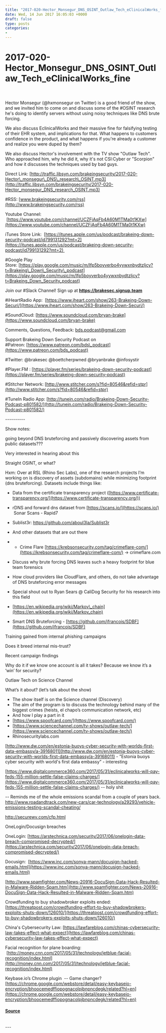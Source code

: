 ```yaml
---
title: "2017-020-Hector_Monsegur_DNS_OSINT_Outlaw_Tech_eClinicalWorks_fine"
date: Wed, 14 Jun 2017 16:05:03 +0000
draft: false
type: posts
categories: 
- 
---
```

# 2017-020-Hector_Monsegur_DNS_OSINT_Outlaw_Tech_eClinicalWorks_fine

<br/>

<br/>
Hector Monsegur (@hxmonsegur on Twitter) is a good friend of the show, and we invited him to come on and discuss some of the #OSINT research he's doing to identify servers without using noisy techniques like DNS brute forcing.

We also discuss EclinicalWorks and their massive fine for falsifying testing of their EHR system, and implications for that. What happens to customers confidence in the product, and what happens if you're already a customer and realize you were duped by them?

We also discuss Hector's involvement with the TV show "Outlaw Tech". Who approached him, why he did it, why it's not CSI:Cyber or "Scorpion" and how it discusses the techniques used by bad guys.

Direct Link: [http://traffic.libsyn.com/brakeingsecurity/2017-020-Hector\_monsegur\_DNS\_research\_OSINT.mp3](http://traffic.libsyn.com/brakeingsecurity/2017-020-Hector_monsegur_DNS_research_OSINT.mp3)

#RSS: [www.brakeingsecurity.com/rss](http://www.brakeingsecurity.com/rss)

Youtube Channel:  [https://www.youtube.com/channel/UCZFjAqFb4A60M1TMa0t1KXw](https://www.youtube.com/channel/UCZFjAqFb4A60M1TMa0t1KXw)

iTunes Store Link:  [https://itunes.apple.com/us/podcast/brakeing-down-security-podcast/id799131292?mt=2](https://itunes.apple.com/us/podcast/brakeing-down-security-podcast/id799131292?mt=2) 

#Google Play Store: [https://play.google.com/music/m/Ifp5boyverbo4yywxnbydtzljcy?t=Brakeing\_Down\_Security\_podcast](https://play.google.com/music/m/Ifp5boyverbo4yywxnbydtzljcy?t=Brakeing_Down_Security_podcast)

Join our #Slack Channel! Sign up at **https://brakesec.signup.team**

#iHeartRadio App:  [https://www.iheart.com/show/263-Brakeing-Down-Securi/](https://www.iheart.com/show/263-Brakeing-Down-Securi/)

#SoundCloud: [https://www.soundcloud.com/bryan-brake](https://www.soundcloud.com/bryan-brake)

Comments, Questions, Feedback: [bds.podcast@gmail.com](mailto:bds.podcast@gmail.com)

Support Brakeing Down Security Podcast on #Patreon: [https://www.patreon.com/bds\_podcast](https://www.patreon.com/bds_podcast)

#Twitter: @brakesec @boettcherpwned @bryanbrake @infosystir

#Player.FM : [https://player.fm/series/brakeing-down-security-podcast](https://player.fm/series/brakeing-down-security-podcast)

#Stitcher Network: [http://www.stitcher.com/s?fid=80546&refid=stpr](http://www.stitcher.com/s?fid=80546&refid=stpr)

#TuneIn Radio App: [http://tunein.com/radio/Brakeing-Down-Security-Podcast-p801582/](http://tunein.com/radio/Brakeing-Down-Security-Podcast-p801582/)

\---------- 

Show notes:

going beyond DNS bruteforcing and passively discovering assets from public datasets???

Very interested in hearing about this

Straight OSINT, or what?

Hxm: Over at RSL (Rhino Sec Labs), one of the research projects I’m working on is discovery of assets (subdomains) while minimizing footprint (dns bruteforcing). Datasets include things like:

-   Data from the certificate transparency project ([https://www.certificate-transparency.org/](https://www.certificate-transparency.org/))
-   rDNS and forward dns dataset from [https://scans.io/](https://scans.io/)  Sonar Scans - Rapid7
-   Sublist3r: https://github.com/aboul3la/Sublist3r
-   And other datasets that are out there
-   -   Crime Flare [https://krebsonsecurity.com/tag/crimeflare-com/](https://krebsonsecurity.com/tag/crimeflare-com/) \-> crimeflare.com
-   Discuss why brute forcing DNS leaves such a heavy footprint for blue team forensics
-   How cloud providers like CloudFlare, and others, do not take advantage of DNS bruteforcing error messages

-   Special shout out to Ryan Sears @ CaliDog Security for his research into this field
-   [https://en.wikipedia.org/wiki/Markov\_chain](https://en.wikipedia.org/wiki/Markov_chain)
-   Smart DNS Bruteforcing - [https://github.com/jfrancois/SDBF](https://github.com/jfrancois/SDBF)

Training gained from internal phishing campaigns

Does it breed internal mis-trust?

Recent campaign findings

Why do it if we know one account is all it takes? Because we know it’s a ‘win’ for security?

Outlaw Tech on Science Channel

What’s it about? (let’s talk about the show)

-   The show itself is on the Science channel (Discovery)
-   The aim of the program is to discuss the technology behind many of the biggest crimes (heists, el chapo’s communication network, etc)
-   And how I play a part in it
-   [https://www.spoofcard.com/](https://www.spoofcard.com/)
-   [https://www.sciencechannel.com/tv-shows/outlaw-tech/](https://www.sciencechannel.com/tv-shows/outlaw-tech/)
-   Rhinosecuritylabs.com

[http://www.dw.com/en/estonia-buoys-cyber-security-with-worlds-first-data-embassy/a-39168011](http://www.dw.com/en/estonia-buoys-cyber-security-with-worlds-first-data-embassy/a-39168011) \- ”Estonia buoys cyber security with world's first data embassy” - interesting

[https://www.digitalcommerce360.com/2017/05/31/eclinicalworks-will-pay-feds-155-million-settle-false-claims-charges/](https://www.digitalcommerce360.com/2017/05/31/eclinicalworks-will-pay-feds-155-million-settle-false-claims-charges/) \-- holy shit

\-- Reminds me of the whole emissions scandal from a couple of years back. http://www.roadandtrack.com/new-cars/car-technology/a29293/vehicle-emissions-testing-scandal-cheating/

http://securewv.com/cfp.html

OneLogin/Docusign breaches

OneLogin: [https://arstechnica.com/security/2017/06/onelogin-data-breach-compromised-decrypted/](https://arstechnica.com/security/2017/06/onelogin-data-breach-compromised-decrypted/)

Docusign:  [https://www.inc.com/sonya-mann/docusign-hacked-emails.html](https://www.inc.com/sonya-mann/docusign-hacked-emails.html)

[http://www.spamfighter.com/News-20916-DocuSign-Data-Hack-Resulted-in-Malware-Ridden-Spam.htm](http://www.spamfighter.com/News-20916-DocuSign-Data-Hack-Resulted-in-Malware-Ridden-Spam.htm)

Crowdfunding to buy shadowbroker exploits ended: [https://threatpost.com/crowdfunding-effort-to-buy-shadowbrokers-exploits-shuts-down/126010/](https://threatpost.com/crowdfunding-effort-to-buy-shadowbrokers-exploits-shuts-down/126010/)

China's Cybersecurity Law: [https://lawfareblog.com/chinas-cybersecurity-law-takes-effect-what-expect](https://lawfareblog.com/chinas-cybersecurity-law-takes-effect-what-expect)

Facial recognition for plane boarding:  [http://money.cnn.com/2017/05/31/technology/jetblue-facial-recognition/index.html](http://money.cnn.com/2017/05/31/technology/jetblue-facial-recognition/index.html)

Keybase.io’s Chrome plugin  -- Game changer? [https://chrome.google.com/webstore/detail/easy-keybaseio-encryption/bhoocemedffiopognacolpjbnpncdegk/related?hl=en](https://chrome.google.com/webstore/detail/easy-keybaseio-encryption/bhoocemedffiopognacolpjbnpncdegk/related?hl=en)

#### [Source](http://brakeingsecurity.com/2017-020-hector_monsegur_dns_osint)

<br/>
---
